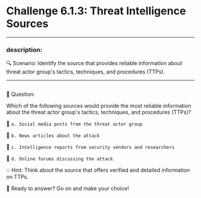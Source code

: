 # **Challenge 6.1.3: Threat Intelligence Sources**

---

### **description:**

🔍 Scenario: Identify the source that provides reliable information about threat actor group's tactics, techniques, and procedures (TTPs).

---
```plaintext

```
🤔 Question:

Which of the following sources would provide the most reliable information about the threat actor group's tactics, techniques, and procedures (TTPs)?

🔘 ```a. Social media posts from the threat actor group```

🔘 ```b. News articles about the attack```

🔘 ```c. Intelligence reports from security vendors and researchers```

🔘 ```d. Online forums discussing the attack```

💡 Hint: Think about the source that offers verified and detailed information on TTPs.

🚀 Ready to answer? Go on and make your choice!